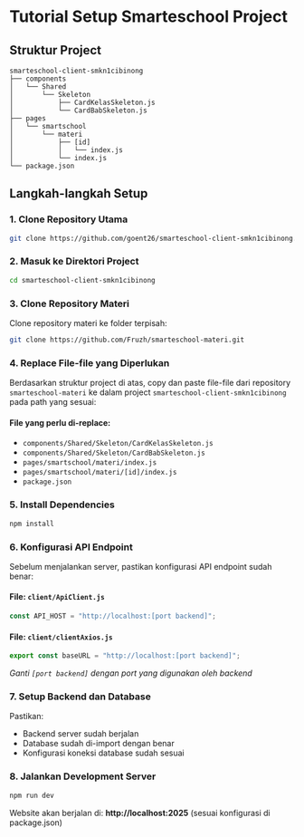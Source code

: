 # Tutorial Setup Smarteschool Project

## Struktur Project
```
smarteschool-client-smkn1cibinong
├── components
│   └── Shared
│       └── Skeleton
│           ├── CardKelasSkeleton.js
│           └── CardBabSkeleton.js
├── pages
│   └── smartschool
│       └── materi
│           ├── [id]
│           │   └── index.js
│           └── index.js
└── package.json
```

## Langkah-langkah Setup

### 1. Clone Repository Utama
```bash
git clone https://github.com/goent26/smarteschool-client-smkn1cibinong.git
```

### 2. Masuk ke Direktori Project
```bash
cd smarteschool-client-smkn1cibinong
```

### 3. Clone Repository Materi
Clone repository materi ke folder terpisah:
```bash
git clone https://github.com/Fruzh/smarteschool-materi.git
```

### 4. Replace File-file yang Diperlukan
Berdasarkan struktur project di atas, copy dan paste file-file dari repository `smarteschool-materi` ke dalam project `smarteschool-client-smkn1cibinong` pada path yang sesuai:

#### File yang perlu di-replace:
- `components/Shared/Skeleton/CardKelasSkeleton.js`
- `components/Shared/Skeleton/CardBabSkeleton.js`
- `pages/smartschool/materi/index.js`
- `pages/smartschool/materi/[id]/index.js`
- `package.json`

### 5. Install Dependencies
```bash
npm install
```

### 6. Konfigurasi API Endpoint
Sebelum menjalankan server, pastikan konfigurasi API endpoint sudah benar:

#### File: `client/ApiClient.js`
```javascript
const API_HOST = "http://localhost:[port backend]";
```

#### File: `client/clientAxios.js`
```javascript
export const baseURL = "http://localhost:[port backend]";
```

*Ganti `[port backend]` dengan port yang digunakan oleh backend*

### 7. Setup Backend dan Database
Pastikan:
- Backend server sudah berjalan
- Database sudah di-import dengan benar
- Konfigurasi koneksi database sudah sesuai

### 8. Jalankan Development Server
```bash
npm run dev
```

Website akan berjalan di: **http://localhost:2025** (sesuai konfigurasi di package.json)
